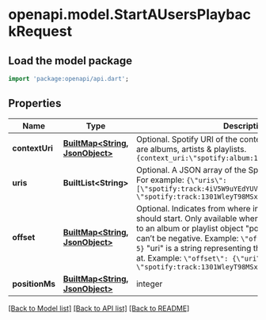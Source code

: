 # openapi.model.StartAUsersPlaybackRequest

## Load the model package
```dart
import 'package:openapi/api.dart';
```

## Properties
Name | Type | Description | Notes
------------ | ------------- | ------------- | -------------
**contextUri** | [**BuiltMap&lt;String, JsonObject&gt;**](JsonObject.md) | Optional. Spotify URI of the context to play. Valid contexts are albums, artists & playlists. `{context_uri:\"spotify:album:1Je1IMUlBXcx1Fz0WE7oPT\"}`  | [optional] 
**uris** | **BuiltList&lt;String&gt;** | Optional. A JSON array of the Spotify track URIs to play. For example: `{\"uris\": [\"spotify:track:4iV5W9uYEdYUVa79Axb7Rh\", \"spotify:track:1301WleyT98MSxVHPZCA6M\"]}`  | [optional] 
**offset** | [**BuiltMap&lt;String, JsonObject&gt;**](JsonObject.md) | Optional. Indicates from where in the context playback should start. Only available when context_uri corresponds to an album or playlist object \"position\" is zero based and can’t be negative. Example: `\"offset\": {\"position\": 5}` \"uri\" is a string representing the uri of the item to start at. Example: `\"offset\": {\"uri\": \"spotify:track:1301WleyT98MSxVHPZCA6M\"}`  | [optional] 
**positionMs** | [**BuiltMap&lt;String, JsonObject&gt;**](JsonObject.md) | integer | [optional] 

[[Back to Model list]](../README.md#documentation-for-models) [[Back to API list]](../README.md#documentation-for-api-endpoints) [[Back to README]](../README.md)


